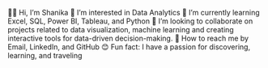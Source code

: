 👋🏾 Hi, I’m Shanika 
👀 I’m interested in Data Analytics
🌟 I’m currently learning Excel, SQL, Power BI, Tableau, and Python
🤗 I’m looking to collaborate on projects related to data visualization, machine learning and creating interactive tools for data-driven decision-making.
🛜 How to reach me by Email, LinkedIn, and GitHub
😊 Fun fact: I have a passion for discovering, learning, and traveling

<!---
shanderson10/shanderson10 is a ✨ special ✨ repository because its `README.md` (this file) appears on your GitHub profile.
You can click the Preview link to take a look at your changes.
--->
